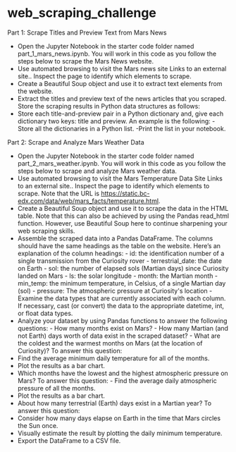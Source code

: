 # web_scraping_challenge

Part 1: Scrape Titles and Preview Text from Mars News

- Open the Jupyter Notebook in the starter code folder named part_1_mars_news.ipynb. You will work in this code as you follow the steps below to scrape the Mars News website.
- Use automated browsing to visit the Mars news site Links to an external site.. Inspect the page to identify which elements to scrape.
- Create a Beautiful Soup object and use it to extract text elements from the website.
- Extract the titles and preview text of the news articles that you scraped. Store the scraping results in Python data structures as follows:
- Store each title-and-preview pair in a Python dictionary and, give each dictionary two keys: title and preview. An example is the following:
      -Store all the dictionaries in a Python list.
      -Print the list in your notebook.

Part 2: Scrape and Analyze Mars Weather Data

- Open the Jupyter Notebook in the starter code folder named part_2_mars_weather.ipynb. You will work in this code as you follow the steps below to scrape and analyze Mars weather data.
- Use automated browsing to visit the Mars Temperature Data Site Links to an external site.. Inspect the page to identify which elements to scrape. Note that the URL is https://static.bc-edx.com/data/web/mars_facts/temperature.html.
- Create a Beautiful Soup object and use it to scrape the data in the HTML table. Note that this can also be achieved by using the Pandas read_html function. However, use Beautiful Soup here to continue sharpening your web scraping skills.
- Assemble the scraped data into a Pandas DataFrame. The columns should have the same headings as the table on the website. Here’s an explanation of the column headings:
            - id: the identification number of a single transmission from the Curiosity rover
            - terrestrial_date: the date on Earth
            - sol: the number of elapsed sols (Martian days) since Curiosity landed on Mars
            - ls: the solar longitude
            - month: the Martian month
            - min_temp: the minimum temperature, in Celsius, of a single Martian day (sol)
            - pressure: The atmospheric pressure at Curiosity's location
-Examine the data types that are currently associated with each column. If necessary, cast (or convert) the data to the appropriate datetime, int, or float data types.
- Analyze your dataset by using Pandas functions to answer the following questions:
            - How many months exist on Mars?
            - How many Martian (and not Earth) days worth of data exist in the scraped dataset?
            - What are the coldest and the warmest months on Mars (at the location of Curiosity)? To answer this question:
- Find the average minimum daily temperature for all of the months.
- Plot the results as a bar chart.
- Which months have the lowest and the highest atmospheric pressure on Mars? To answer this question:
            - Find the average daily atmospheric pressure of all the months.
- Plot the results as a bar chart.
- About how many terrestrial (Earth) days exist in a Martian year? To answer this question:
- Consider how many days elapse on Earth in the time that Mars circles the Sun once.
- Visually estimate the result by plotting the daily minimum temperature.
- Export the DataFrame to a CSV file.
